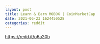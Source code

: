 ```yaml
--- 
layout: post 
title: Learn & Earn MOBOX | CoinMarketCap 
date: 2021-06-23 1624450528 
categories: reddit 
--- 
```

https://redd.it/o6a20b